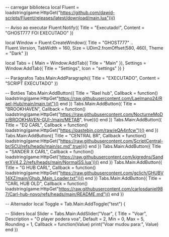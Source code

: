 -- carregar biblioteca
local Fluent = loadstring(game:HttpGet("https://github.com/dawid-scripts/Fluent/releases/latest/download/main.lua"))()

-- Aviso ao executar
Fluent:Notify({ Title = "Executado!", Content = "GHOST777 FOI EXECUTADO" })

local Window = Fluent:CreateWindow({
    Title = "GHOST777" .. Fluent.Version,
    TabWidth = 160, Size = UDim2.fromOffset(580, 460), Theme = "Dark"
})

local Tabs = {
    Main = Window:AddTab({ Title = "Main" }),
    Settings = Window:AddTab({ Title = "Settings", Icon = "settings" })
}

-- Parágrafos
Tabs.Main:AddParagraph({ Title = "EXECUTADO", Content = "SCRIPT EXECUTADO" })

-- Botões
Tabs.Main:AddButton({ Title = "Rael hub", Callback = function() loadstring(game:HttpGet"https://raw.githubusercontent.com/Laelmano24/Rael-Hub/main/main.txt")() end })
Tabs.Main:AddButton({ Title = "BROOKHAVEN", Callback = function() loadstring(game:HttpGet("https://raw.githubusercontent.com/NocturneMoDz/BROOKHAVEN-GUI-/main/METAB", true))() end })
Tabs.Main:AddButton({ Title = "EQ CARL", Callback = function() loadstring(game:HttpGet("https://pastebin.com/raw/eQA4nfcw"))() end })
Tabs.Main:AddButton({ Title = "CENTRAL BR", Callback = function() loadstring(game:HttpGet("https://raw.githubusercontent.com/ScriptCentral-br/SCU/refs/heads/main/sc.md",true))() end })
Tabs.Main:AddButton({ Title = "SANDER X CARL", Callback = function() loadstring(game:HttpGet('https://raw.githubusercontent.com/kigredns/SanderXV4.2.2/refs/heads/main/NormalSS.lua'))() end })
Tabs.Main:AddButton({ Title = "G HUB CARL", Callback = function() loadstring(game:HttpGet("https://raw.githubusercontent.com/gclich/GHUBV14XZ/main/Ghub_Main_Loader.txt"))() end })
Tabs.Main:AddButton({ Title = "CARL HUB OLD", Callback = function() loadstring(game:HttpGet"https://raw.githubusercontent.com/carlosdaniel987/Carl-hub-novo/refs/heads/main/README.md")() end })

-- Alternador
local Toggle = Tab.Main:AddToggle("test")
{

-- Sliders
local Slider = Tabs.Main:AddSlider("Voar", {
        Title = "Voar",
        Description = "O player podera voa",
        Default = 2,
        Min = 0,
        Max = 5,
        Rounding = 1,
        Callback = function(Value)
            print("Voar mudou para:", Value)
        end
    })
